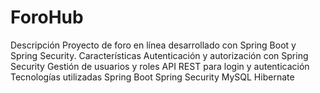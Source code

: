 ForoHub
================
Descripción
Proyecto de foro en línea desarrollado con Spring Boot y Spring Security.
Características
Autenticación y autorización con Spring Security
Gestión de usuarios y roles
API REST para login y autenticación
Tecnologías utilizadas
Spring Boot
Spring Security
MySQL
Hibernate

